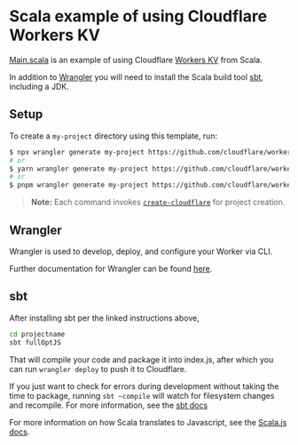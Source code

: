 # Scala example of using Cloudflare Workers KV

[Main.scala](https://github.com/cloudflare/scala-worker-kv/blob/master/src/main/scala/Main.scala) is an example of using Cloudflare [Workers KV](https://developers.cloudflare.com/workers/reference/storage) from Scala.

In addition to [Wrangler](https://github.com/cloudflare/wrangler) you will need to install the Scala build tool [sbt](https://www.scala-sbt.org/1.x/docs/Setup.html), including a JDK.

## Setup

To create a `my-project` directory using this template, run:

```sh
$ npx wrangler generate my-project https://github.com/cloudflare/workers-sdk/templates/experimental/worker-scala-kv
# or
$ yarn wrangler generate my-project https://github.com/cloudflare/workers-sdk/templates/experimental/worker-scala-kv
# or
$ pnpm wrangler generate my-project https://github.com/cloudflare/workers-sdk/templates/experimental/worker-scala-kv
```

> **Note:** Each command invokes [`create-cloudflare`](https://www.npmjs.com/package/create-cloudflare) for project creation.

## Wrangler

Wrangler is used to develop, deploy, and configure your Worker via CLI.

Further documentation for Wrangler can be found [here](https://developers.cloudflare.com/workers/tooling/wrangler).

## sbt

After installing sbt per the linked instructions above,

```sh
cd projectname
sbt fullOptJS
```

That will compile your code and package it into index.js, after which you can run `wrangler deploy` to push it to Cloudflare.

If you just want to check for errors during development without taking the time to package, running `sbt ~compile` will watch for filesystem changes and recompile. For more information, see the [sbt docs](https://www.scala-sbt.org/1.x/docs/sbt-by-example.html)

For more information on how Scala translates to Javascript, see the [Scala.js docs](https://www.scala-js.org/doc/).
